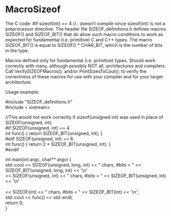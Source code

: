 # MacroSizeof
The C code: #if sizeof(int) == 4 //.. doesn't compile since sizeof(int) is not a preprocessor directive. The header file SIZEOF_definitions.h defines macros SIZEOF() and SIZEOF_BIT() that do allow such macro conditions to work as expected for fundamental (i.e. primitive) C and C++ types. The macro SIZEOF_BIT() is equal to SIZEOF() * CHAR_BIT, which is the number of bits in the type.

Macros defined only for fundamental (i.e. primitive) types. Should work correctly with many, although possibly NOT all, architectures and compilers. Call VerifySIZEOFMacros<int>(); and/or PrintSizesToCout<int>(); to verify the correctness of these macros for use with your compiler and for your target architecture.

Usage example:<br />

#include "SIZEOF_definitions.h" <br />
#include < iostream> 

//This would not work correctly if sizeof(unsigned int) was used in place of SIZEOF(unsigned, int). <br />
#if SIZEOF(unsigned, int) == 4 <br />
int func() { return SIZEOF_BIT(unsigned, int); } <br />
#elif SIZEOF(unsigned, int) == 8 <br />
int func() { return 2 * SIZEOF_BIT(unsigned, int); } <br />
#endif <br />

int main(int argc, char** argv) { <br />
  std::cout << SIZEOF(unsigned, long, int) << " chars, #bits = " << SIZEOF_BIT(unsigned, long, int) << '\n' <br />
  << SIZEOF(unsigned, int)       << " chars, #bits = " << SIZEOF_BIT(unsigned, int)       << '\n' <br />         
  << SIZEOF(int)                 << " chars, #bits = " << SIZEOF_BIT(int)                 << '\n'; <br />
  std::cout << func() << std::endl; <br />
  return 0;<br />
}
